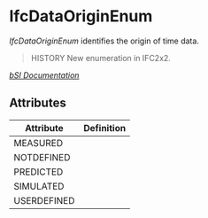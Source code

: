 IfcDataOriginEnum
=================
_IfcDataOriginEnum_ identifies the origin of time data.  
  
> HISTORY  New enumeration in IFC2x2.  
>  
[ _bSI
Documentation_](https://standards.buildingsmart.org/IFC/DEV/IFC4_2/FINAL/HTML/schema/ifcdatetimeresource/lexical/ifcdataoriginenum.htm)


Attributes
----------
| Attribute   | Definition   |
|-------------|--------------|
| MEASURED    |              |
| NOTDEFINED  |              |
| PREDICTED   |              |
| SIMULATED   |              |
| USERDEFINED |              |
